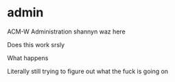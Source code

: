 # admin
ACM-W Administration
shannyn waz here


Does this work
srsly


What happens


Literally still trying to figure out what the fuck is going on
